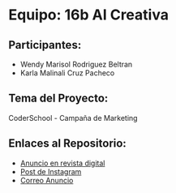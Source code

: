 # Equipo: 16b AI Creativa 

## Participantes:
- Wendy Marisol Rodriguez Beltran
- Karla Malinali Cruz Pacheco
  

## Tema del Proyecto:
CoderSchool - Campaña de Marketing


## Enlaces al Repositorio:
- [Anuncio en revista digital](anuncio-revista-digital.md)
- [Post de Instagram](post-Instagram.md)
- [Correo Anuncio](correo-anuncio.md)
